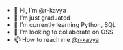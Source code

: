 - 👋 Hi, I’m @r-kavya
- 👀 I’m just graduated
- 🌱 I’m currently learning Python, SQL
- 💞️ I’m looking to collaborate on OSS
- 📫 How to reach me [@r-kavya](https://www.linkedin.com/in/r-kavya)

<!---
r-kavya/r-kavya is a ✨ special ✨ repository because its `README.md` (this file) appears on your GitHub profile.
You can click the Preview link to take a look at your changes.
--->
